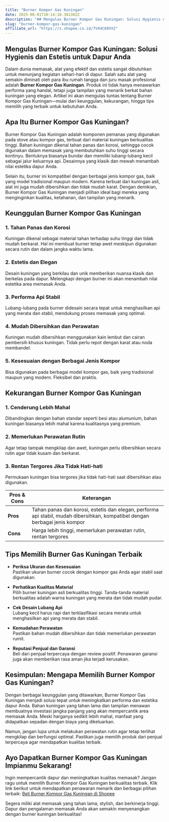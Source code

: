 ```yaml
---
title: "Burner Kompor Gas Kuningan"
date: 2025-08-01T10:14:18.381302Z
description: "## Mengulas Burner Kompor Gas Kuningan: Solusi Hygienis dan Estetis untuk Dapur Anda..."
slug: "burner-kompor-gas-kuningan"
affiliate_url: "https://s.shopee.co.id/7V44C68VX2"
---
```

## Mengulas Burner Kompor Gas Kuningan: Solusi Hygienis dan Estetis untuk Dapur Anda

Dalam dunia memasak, alat yang efektif dan estetis sangat dibutuhkan untuk menunjang kegiatan sehari-hari di dapur. Salah satu alat yang semakin diminati oleh para ibu rumah tangga dan juru masak profesional adalah **Burner Kompor Gas Kuningan**. Produk ini tidak hanya menawarkan performa yang handal, tetapi juga tampilan yang menarik berkat bahan kuningan yang elegan. Artikel ini akan mengulas tuntas tentang Burner Kompor Gas Kuningan—mulai dari keunggulan, kekurangan, hingga tips memilih yang terbaik untuk kebutuhan Anda.

## Apa Itu Burner Kompor Gas Kuningan?

Burner Kompor Gas Kuningan adalah komponen pemanas yang digunakan pada stove atau kompor gas, terbuat dari material kuningan berkualitas tinggi. Bahan kuningan dikenal tahan panas dan korosi, sehingga cocok digunakan dalam memasak yang membutuhkan suhu tinggi secara kontinyu. Bentuknya biasanya bundar dan memiliki lubang-lubang kecil sebagai jalur keluarnya api. Desainnya yang klasik dan mewah menambah nilai estetika dapur Anda.

Selain itu, burner ini kompatibel dengan berbagai jenis kompor gas, baik yang model tradisional maupun modern. Karena terbuat dari kuningan asli, alat ini juga mudah dibersihkan dan tidak mudah karat. Dengan demikian, Burner Kompor Gas Kuningan menjadi pilihan ideal bagi mereka yang menginginkan kualitas, ketahanan, dan tampilan yang menarik.

## Keunggulan Burner Kompor Gas Kuningan

### 1. **Tahan Panas dan Korosi**
Kuningan dikenal sebagai material tahan terhadap suhu tinggi dan tidak mudah berkarat. Hal ini membuat burner tetap awet meskipun digunakan secara rutin dan dalam jangka waktu lama.

### 2. **Estetis dan Elegan**
Desain kuningan yang berkilau dan unik memberikan nuansa klasik dan berkelas pada dapur. Melengkapi dengan burner ini akan menambah nilai estetika area memasak Anda.

### 3. **Performa Api Stabil**
Lubang-lubang pada burner didesain secara tepat untuk menghasilkan api yang merata dan stabil, mendukung proses memasak yang optimal.

### 4. **Mudah Dibersihkan dan Perawatan**
Kuningan mudah dibersihkan menggunakan kain lembut dan cairan pembersih khusus kuningan. Tidak perlu repot dengan karat atau noda membandel.

### 5. **Kesesuaian dengan Berbagai Jenis Kompor**
Bisa digunakan pada berbagai model kompor gas, baik yang tradisional maupun yang modern. Fleksibel dan praktis.

## Kekurangan Burner Kompor Gas Kuningan

### 1. **Cenderung Lebih Mahal**
Dibandingkan dengan bahan standar seperti besi atau alumunium, bahan kuningan biasanya lebih mahal karena kualitasnya yang premium.

### 2. **Memerlukan Perawatan Rutin**
Agar tetap tampak mengkilap dan awet, kuningan perlu dibersihkan secara rutin agar tidak kusam dan berkarat.

### 3. **Rentan Tergores Jika Tidak Hati-hati**
Permukaan kuningan bisa tergores jika tidak hati-hati saat dibersihkan atau digunakan.

| **Pros & Cons** | **Keterangan** |
|------------------|----------------|
| **Pros**       | Tahan panas dan korosi, estetis dan elegan, performa api stabil, mudah dibersihkan, kompatibel dengan berbagai jenis kompor |
| **Cons**      | Harga lebih tinggi, memerlukan perawatan rutin, rentan tergores |

## Tips Memilih Burner Gas Kuningan Terbaik

- **Periksa Ukuran dan Kesesuaian**  
Pastikan ukuran burner cocok dengan kompor gas Anda agar stabil saat digunakan.

- **Perhatikan Kualitas Material**  
Pilih burner kuningan asli berkualitas tinggi. Tanda-tanda material berkualitas adalah warna kuningan yang merata dan tidak mudah pudar.

- **Cek Desain Lubang Api**  
Lubang kecil harus rapi dan terklasifikasi secara merata untuk menghasilkan api yang merata dan stabil.

- **Kemudahan Perawatan**  
Pastikan bahan mudah dibersihkan dan tidak memerlukan perawatan rumit.

- **Reputasi Penjual dan Garansi**  
Beli dari penjual terpercaya dengan review positif. Penawaran garansi juga akan memberikan rasa aman jika terjadi kerusakan.

## Kesimpulan: Mengapa Memilih Burner Kompor Gas Kuningan?

Dengan berbagai keunggulan yang ditawarkan, Burner Kompor Gas Kuningan menjadi solusi tepat untuk meningkatkan performa dan estetika dapur Anda. Bahan kuningan yang tahan lama dan tampilan menawan membuatnya investasi jangka panjang yang akan mempercantik area memasak Anda. Meski harganya sedikit lebih mahal, manfaat yang didapatkan sepadan dengan biaya yang dikeluarkan.

Namun, jangan lupa untuk melakukan perawatan rutin agar tetap terlihat mengkilap dan berfungsi optimal. Pastikan juga memilih produk dari penjual terpercaya agar mendapatkan kualitas terbaik.

## Ayo Dapatkan Burner Kompor Gas Kuningan Impianmu Sekarang!

Ingin mempercantik dapur dan meningkatkan kualitas memasak? Jangan ragu untuk memilih Burner Kompor Gas Kuningan berkualitas terbaik. Klik link berikut untuk mendapatkan penawaran menarik dan berbagai pilihan terbaik: [Beli Burner Kompor Gas Kuningan di Shopee](https://s.shopee.co.id/7V44C68VX2) 

Segera miliki alat memasak yang tahan lama, stylish, dan berkinerja tinggi. Dapur dan pengalaman memasak Anda akan semakin menyenangkan dengan burner kuningan berkualitas!
